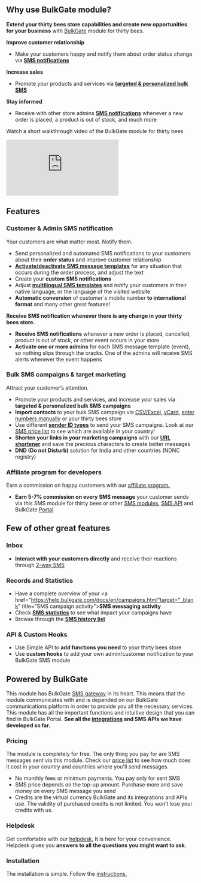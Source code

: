 ## Why use BulkGate module?

<strong>Extend your thirty bees store capabilities and create new opportunities for your business</strong> with <a href="http://www.bulkgate.com/" target="_blank" title="BulkGate SMS gateway">BulkGate</a> module for thirty bees.

<strong>Improve customer relationship</strong>
* Make your customers happy and notify them about order status change via <a href="https://www.bulkgate.com/en/sms-module#customer-sms-notification" target="_blank" title="Customer SMS notifications"><strong>SMS notifications</strong></a> 

<strong>Increase sales</strong>
* Promote your products and services via <a href="https://www.bulkgate.com/en/solutions/bulk-sms" target="_blank" title="Bulk SMS"><strong>targeted & personalized bulk SMS</strong></a>

<strong>Stay informed</strong>
* Receive with other store admins <a href="https://www.bulkgate.com/en/sms-module#admin-sms-notification" target="_blank" title="Admin SMS notifications"><strong>SMS notifications</strong></a> whenever a new order is placed, a product is out of stock, and much more

Watch a short walkthrough video of the BulkGate module for thirty bees
<iframe src="https://www.youtube.com/embed/YmU_F_cXYco?rel=0&showinfo=0" frameborder="0" webkitallowfullscreen mozallowfullscreen allowfullscreen></iframe> 

## Features
### Customer & Admin SMS notification

Your customers are what matter most. Notify them. 
* Send personalized and automated SMS notifications to your customers about their <strong>order status</strong> and improve customer relationship
* <a href="https://help.bulkgate.com/docs/en/customer-sms.html#how-can-i-activate-or-adjust-customer-sms-https-wwwbulkgatecom-en-sms-module-customer-sms-notification-message-template" target="_blank" title="SMS template activation"><strong>Activate/deactivate SMS message templates</strong></a> for any situation that occurs during the order process, and adjust the text
* Create your <strong>custom SMS notifications</strong>
* Adjust <a href="https://help.bulkgate.com/docs/en/customer-sms.html#how-can-i-adjust-multilingual-sms-templates" target="_blank" title="Multilingual SMS templates"><strong>multilingual SMS templates</strong></a> and notify your customers in their native language, or the language of the visited website
* <strong>Automatic conversion</strong>  of customer´s mobile number <strong> to international format</strong> and many other great features!

<strong>Receive SMS notification whenever there is any change in your thirty bees store.</strong>

* <strong>Receive SMS notifications</strong> whenever a new order is placed, cancelled, product is out of stock, or other event occurs in your store
* <strong>Activate one or more admins</strong> for each SMS message template (event), so nothing slips through the cracks. One of the admins will receive SMS alerts whenever the event happens

### Bulk SMS campaigns & target marketing

Attract your customer’s attention. 
* Promote your products and services, and increase your sales via <strong>targeted & personalized bulk SMS campaigns</strong>
* <strong>Import contacts</strong> to your bulk SMS campaign via <a href="https://help.bulkgate.com/docs/en/importing-contacts-to-campaign-via-csv-excel.html#how-do-i-import-contacts-to-campaign-via-csv-excel" target="_blank" title="Import contacts via CSV/Excel">CSV/Excel,</a> <a href="https://help.bulkgate.com/docs/en/importing-contacts-to-campaign-via-vcard.html#how-do-i-import-contacts-to-campaign-via-vcard" target="_blank" title="Import contacts via vCard">vCard,</a> <a href="https://help.bulkgate.com/docs/en/importing-contacts-to-campaign-via-enter-number.html" target="_blank" title="Import contacts manually">enter numbers manually</a> or your thirty bees store
* Use different <a href="https://help.bulkgate.com/docs/en/sender-type.html#what-is-a-sender-type-and-how-can-i-use-it" target="_blank" title="Sender types"><strong>sender ID types</strong></a> to send your SMS campaigns. Look at our <a href="https://www.bulkgate.com/en/sms-price" target="_blank" title="SMS price list">SMS price list</a> to see which are available in your country!
* <strong>Shorten your links in your marketing campaigns</strong> with our <a href="https://www.bulkgate.com/en/sms-portal/#url-shortener" target="_blank" title="URL shortener"><strong>URL shortener</strong></a> and save the precious characters to create better messages
* <strong>DND (Do not Disturb)</strong> solution for India and other countries (NDNC registry)


### Affiliate program for developers

Earn a commission on happy customers with our <a href="https://www.bulkgate.com/en/developers/affiliate-program/" target="_blank" title="Affiliate program">affiliate program.</a> 
* <strong>Earn 5-7% commission on every SMS message</strong> your customer sends via this SMS module for thirty bees or other <a href="https://www.bulkgate.com/en/sms-plugin/" target="_blank" title="SMS modules">SMS modules,</a> <a href="https://www.bulkgate.com/en/developers/sms-api/" target="_blank" title="SMS APIs">SMS API</a> and BulkGate <a href="https://www.bulkgate.com/en/sms-portal/" target="_blank" title="BulkGate Portal">Portal</a> 

## Few of other great features

### Inbox

* <strong>Interact with your customers directly</strong> and receive their reactions through <a href="https://www.bulkgate.com/en/solutions/two-way-sms/" target="_blank" title="Two-way SMS">2-way SMS</a> 

### Records and Statistics

* Have a complete overview of your <a href="https://help.bulkgate.com/docs/en/campaigns.html"target="_blank" title="SMS campaign activity"><strong>SMS messaging activity</strong></a> 
* Check <a href="https://help.bulkgate.com/docs/en/statistics.html" target="_blank" title="SMS statistics"><strong>SMS statistics</strong></a> to see what impact your campaigns have
* Browse through the <a href="https://help.bulkgate.com/docs/en/history.html" target="_blank" title="SMS history list"><strong>SMS history list</strong></a>

### API & Custom Hooks

* Use Simple API to <strong>add functions you need</strong> to your thirty bees store
* Use <strong>custom hooks</strong> to add your own admin/customer notification to your BulkGate SMS module

## Powered by BulkGate

This module has BulkGate <a href="https://www.bulkgate.com/en/" target="_blank" title="SMS Gateway">SMS gateway</a> in its heart. This means that the module communicates with and is depended on our BulkGate communications platform in order to provide you all the necessary services. This module has all the important functions and intuitive design that you can find in BulkGate Portal. <strong>See all the <a href="https://www.bulkgate.com/en/integrations/" target="_blank" title="">integrations</a> and SMS APIs we have developed so far.</strong>

### Pricing

The module is completely for free. The only thing you pay for are SMS messages sent via this module. Check our <a href="https://www.bulkgate.com/en/sms-price" target="_blank" title="BulkGate pricing">price list</a> to see how much does it cost in your country and countries where you'll send messages.

* No monthly fees or minimum payments. You pay only for sent SMS
* SMS price depends on the top-up amount. Purchase more and save money on every SMS message you send
* Credits are the virtual currency BulkGate and its integrations and APIs use. The validity of purchased credits is not limited. You won’t lose your credits with us.

### Helpdesk

Get comfortable with our <a href="https://help.bulkgate.com/docs/en/woosms-module-installation.html" target="_blank" title="SMS Gateway helpdesk">helpdesk.</a> It is here for your convenience. Helpdesk gives you <strong>answers to all the questions you might want to ask.</strong>


### Installation
The installation is simple. Follow the <a href="https://help.bulkgate.com/docs/en/thirty-bees-sms-module-by-bulkgate-installation.html" target="_blank" title="Module installation">instructions.</a>
